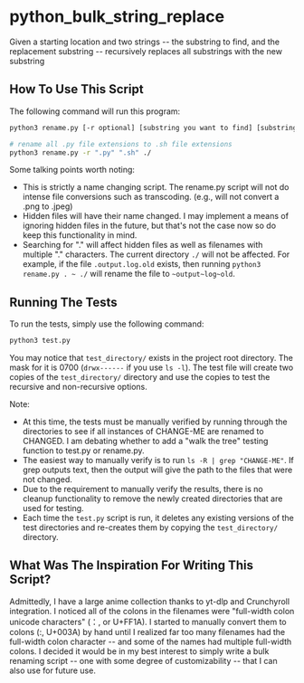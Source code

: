 # python_bulk_string_replace
Given a starting location and two strings -- the substring to find, and the replacement substring -- recursively replaces all substrings with the new substring

## How To Use This Script

The following command will run this program:

```bash
python3 rename.py [-r optional] [substring you want to find] [substring you want to replace it with] [starting location]

# rename all .py file extensions to .sh file extensions
python3 rename.py -r ".py" ".sh" ./
```

Some talking points worth noting:
* This is strictly a name changing script. The rename.py script will not do intense file conversions such as transcoding. (e.g., will not convert a .png to .jpeg)
* Hidden files will have their name changed. I may implement a means of ignoring hidden files in the future, but that's not the case now so do keep this functionality in mind.
* Searching for "." will affect hidden files as well as filenames with multiple "." characters. The current directory `./` will not be affected. 
  For example, if the file `.output.log.old` exists, then running `python3 rename.py . ~ ./` will rename the file to `~output~log~old`.

## Running The Tests

To run the tests, simply use the following command:
```bash
python3 test.py
```

You may notice that `test_directory/` exists in the project root directory. The mask for it is 0700 (`drwx------` if you use `ls -l`). The test file will create two copies of the `test_directory/` directory and use the copies
to test the recursive and non-recursive options.

Note:
* At this time, the tests must be manually verified by running through the directories to see if all instances of CHANGE-ME are renamed to CHANGED. I am debating whether to add a "walk the tree" testing function to test.py or rename.py.
* The easiest way to manually verify is to run `ls -R | grep "CHANGE-ME"`. If grep outputs text, then the output will give the path to the files that were not changed. 
* Due to the requirement to manually verify the results, there is no cleanup functionality to remove the newly created directories that are used for testing.
* Each time the `test.py` script is run, it deletes any existing versions of the test directories and re-creates them by copying the `test_directory/` directory.

## What Was The Inspiration For Writing This Script?

Admittedly, I have a large anime collection thanks to yt-dlp and Crunchyroll integration. I noticed all of the colons in the filenames were "full-width colon unicode characters" (：, or U+FF1A). 
I started to manually convert them to colons (:, U+003A) by hand until I realized far too many filenames had the full-width colon character -- and some of the names had multiple full-width colons.
I decided it would be in my best interest to simply write a bulk renaming script -- one with some degree of customizability -- that I can also use for future use.
